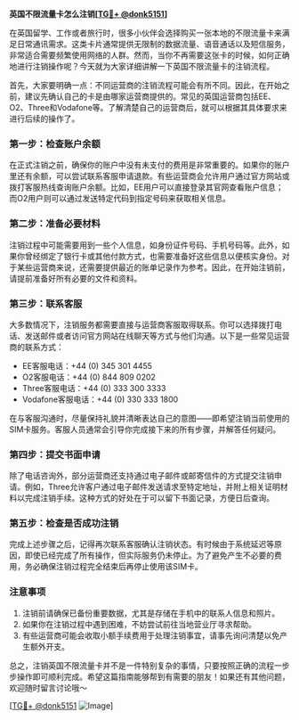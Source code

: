 **英国不限流量卡怎么注销[[TG💪+ @donk5151](https://t.me/s/donk5151)]**

在英国留学、工作或者旅行时，很多小伙伴会选择购买一张本地的不限流量卡来满足日常通讯需求。这类卡片通常提供无限制的数据流量、语音通话以及短信服务，非常适合需要频繁使用网络的人群。然而，当你不再需要这张卡的时候，如何正确地进行注销操作呢？今天就为大家详细讲解一下英国不限流量卡的注销流程。

首先，大家要明确一点：不同运营商的注销流程可能会有所不同。因此，在开始之前，建议先确认自己的卡是由哪家运营商提供的。常见的英国运营商包括EE、O2、Three和Vodafone等。了解清楚自己的运营商后，就可以根据其具体要求来进行后续的操作了。

### **第一步：检查账户余额**
在正式注销之前，确保你的账户中没有未支付的费用是非常重要的。如果你的账户里还有余额，可以尝试联系客服申请退款。有些运营商会允许用户通过官方网站或拨打客服热线查询账户余额。比如，EE用户可以直接登录其官网查看账户信息；而O2用户则可以通过发送特定代码到指定号码来获取相关信息。

### **第二步：准备必要材料**
注销过程中可能需要用到一些个人信息，如身份证件号码、手机号码等。此外，如果你曾经绑定了银行卡或其他付款方式，也需要准备好这些信息以便核实身份。对于某些运营商来说，还需要提供最近的账单记录作为参考。因此，在开始注销前，请提前准备好所有必要的文件和资料。

### **第三步：联系客服**
大多数情况下，注销服务都需要直接与运营商客服取得联系。你可以选择拨打电话、发送邮件或者访问官方网站在线聊天等方式与他们沟通。以下是一些常见运营商的联系方式：

- EE客服电话：+44 (0) 345 301 4455
- O2客服电话：+44 (0) 844 809 0202
- Three客服电话：+44 (0) 333 300 3333
- Vodafone客服电话：+44 (0) 330 333 1800

在与客服沟通时，尽量保持礼貌并清晰表达自己的意图——即希望注销当前使用的SIM卡服务。客服人员通常会引导你完成接下来的所有步骤，并解答任何疑问。

### **第四步：提交书面申请**
除了电话咨询外，部分运营商还支持通过电子邮件或邮寄信件的方式提交注销申请。例如，Three允许客户通过电子邮件发送请求至特定地址，并附上相关证明材料以完成注销手续。这种方式的好处在于可以留下书面记录，方便日后查询。

### **第五步：检查是否成功注销**
完成上述步骤之后，记得再次联系客服确认注销状态。有时候由于系统延迟等原因，即使已经完成了所有操作，但实际服务仍未停止。为了避免产生不必要的费用，务必确保注销过程完全结束后再停止使用该SIM卡。

### **注意事项**
1. 注销前请确保已备份重要数据，尤其是存储在手机中的联系人信息和照片。
2. 如果你在注销过程中遇到困难，不妨尝试前往当地营业厅寻求帮助。
3. 有些运营商可能会收取小额手续费用于处理注销事宜，请事先询问清楚以免产生额外开支。

总之，注销英国不限流量卡并不是一件特别复杂的事情，只要按照正确的流程一步步操作即可顺利完成。希望这篇指南能够帮到有需要的朋友！如果还有其他问题，欢迎随时留言讨论哦～

[[TG💪+ @donk5151](https://t.me/s/donk5151) ![Image](https://i.postimg.cc/rwNCRYN7/Snipaste-2025-04-30-17-27-05.png)]